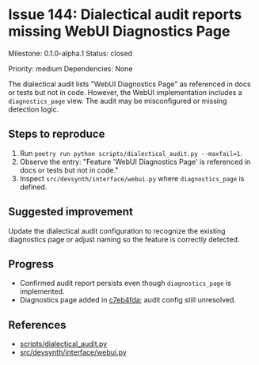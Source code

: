 # Issue 144: Dialectical audit reports missing WebUI Diagnostics Page

Milestone: 0.1.0-alpha.1
Status: closed

Priority: medium
Dependencies: None


The dialectical audit lists "WebUI Diagnostics Page" as referenced in docs or tests but not in code. However, the WebUI implementation includes a `diagnostics_page` view. The audit may be misconfigured or missing detection logic.

## Steps to reproduce
1. Run `poetry run python scripts/dialectical_audit.py --maxfail=1`.
2. Observe the entry: "Feature 'WebUI Diagnostics Page' is referenced in docs or tests but not in code."
3. Inspect `src/devsynth/interface/webui.py` where `diagnostics_page` is defined.

## Suggested improvement
Update the dialectical audit configuration to recognize the existing diagnostics page or adjust naming so the feature is correctly detected.

## Progress
- Confirmed audit report persists even though `diagnostics_page` is implemented.
- Diagnostics page added in [c7eb4fda](../commit/c7eb4fda); audit config still unresolved.

## References

- [scripts/dialectical_audit.py](../scripts/dialectical_audit.py)
- [src/devsynth/interface/webui.py](../src/devsynth/interface/webui.py)
